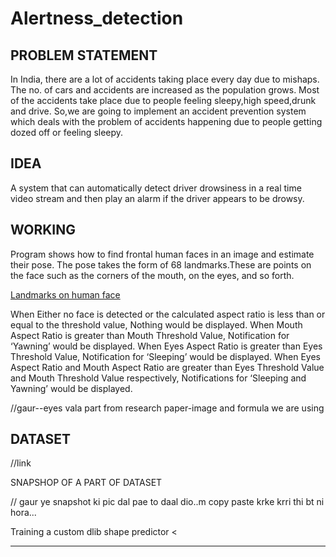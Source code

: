 # Alertness_detection

   ## **PROBLEM STATEMENT**
   In India, there are a lot of accidents taking place every day due to mishaps. The no. of cars and accidents are increased as    the population grows. Most of the accidents take place due to people  feeling sleepy,high speed,drunk and drive.
   So,we are going to implement an accident prevention system which deals with the problem of accidents happening due to people    getting dozed off or feeling sleepy. 
   
   ## **IDEA**
   A system that can automatically detect driver drowsiness in a real time video stream and then play an alarm if the driver      appears to be drowsy.
   
   ## **WORKING**
   Program shows how to find frontal human faces in an image and estimate their pose. 
   The pose takes the form of 68 landmarks.These are points on the face such as the corners of the mouth, on the eyes, and so forth.
   
   [Landmarks on human face](shape.PNG)
   
   When Either no face is detected or the calculated aspect ratio is less than or equal to the threshold value, Nothing would      be displayed.
   When Mouth Aspect Ratio is greater than Mouth Threshold Value, Notification for ‘Yawning’ would be displayed.
   When Eyes Aspect Ratio is greater than Eyes Threshold Value, Notification for ‘Sleeping’ would be displayed. 
   When Eyes Aspect Ratio and Mouth Aspect Ratio are greater than Eyes Threshold Value and Mouth Threshold Value respectively,    Notifications for ‘Sleeping and Yawning’ would be displayed.
   
   //gaur--eyes vala part from research paper-image and formula we are using
   
   ## **DATASET**
   //link
   
   SNAPSHOP OF A PART OF DATASET
   
   
   
   // gaur ye snapshot ki pic dal pae to daal dio..m copy paste krke krri thi bt ni hora...
   
   Training a custom dlib shape predictor
<<images>
  <image file='lfpw/trainset/image_0457.png'>
    <box top='78' left='74' width='138' height='140'>
      <part name='00' x='55' y='141'/>
      <part name='01' x='59' y='161'/>
      <part name='02' x='66' y='182'/>
      <part name='03' x='75' y='197'/>
      <part name='04' x='90' y='209'/>
      <part name='05' x='108' y='220'/>
      <part name='06' x='131' y='226'/>
      <part name='07' x='149' y='232'/>
      <part name='08' x='167' y='230'/>
      <part name='09' x='181' y='225'/>
      <part name='10' x='184' y='208'/>
      <part name='11' x='186' y='193'/>
      <part name='12' x='185' y='179'/>
      <part name='13' x='184' y='167'/>
      <part name='14' x='186' y='152'/>
      <part name='15' x='185' y='142'/>
      <part name='16' x='181' y='133'/>
      <part name='17' x='95' y='128'/>
      <part name='18' x='105' y='121'/>
      <part name='19' x='117' y='117'/>
      <part name='20' x='128' y='115'/>
      <part name='21' x='141' y='116'/>
      <part name='22' x='156' y='115'/>
      <part name='23' x='162' y='110'/>
      <part name='24' x='169' y='108'/>
      <part name='25' x='175' y='108'/>
      <part name='26' x='180' y='109'/>
      <part name='27' x='152' y='127'/>
      <part name='28' x='157' y='136'/>
      <part name='29' x='162' y='145'/>
      <part name='30' x='168' y='154'/>
      <part name='31' x='152' y='166'/>
      <part name='32' x='158' y='166'/>
      <part name='33' x='163' y='168'/>
      <part name='34' x='167' y='166'/>
      <part name='35' x='171' y='164'/>
      <part name='36' x='111' y='134'/>
      <part name='37' x='116' y='130'/>
      <part name='38' x='124' y='128'/>
      <part name='39' x='129' y='130'/>
      <part name='40' x='125' y='134'/>
      <part name='41' x='118' y='136'/>
      <part name='42' x='161' y='127'/>
      <part name='43' x='166' y='123'/>
      <part name='44' x='173' y='122'/>
      <part name='45' x='176' y='125'/>
      <part name='46' x='173' y='129'/>
      <part name='47' x='167' y='129'/>
      <part name='48' x='139' y='194'/>
      <part name='49' x='151' y='186'/>
      <part name='50' x='159' y='180'/>
      <part name='51' x='163' y='182'/>
      <part name='52' x='168' y='180'/>
      <part name='53' x='173' y='183'/>
      <part name='54' x='176' y='189'/>
      <part name='55' x='174' y='193'/>
      <part name='56' x='170' y='197'/>
      <part name='57' x='165' y='199'/>
      <part name='58' x='160' y='199'/>
      <part name='59' x='152' y='198'/>
      <part name='60' x='143' y='194'/>
      <part name='61' x='159' y='186'/>
      <part name='62' x='163' y='187'/>
      <part name='63' x='168' y='186'/>
      <part name='64' x='174' y='189'/>
      <part name='65' x='168' y='191'/>
      <part name='66' x='164' y='192'/>
      <part name='67' x='160' y='192'/>
    </box>
  </image>

----------------------------------------------
   
